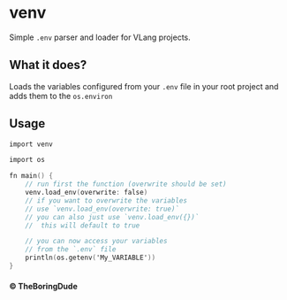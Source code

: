 # venv
Simple `.env` parser and loader for VLang projects.

## What it does?
Loads the variables configured from your `.env` file in your root project and adds them to the `os.environ`

## Usage
```v
import venv

import os

fn main() {
    // run first the function (overwrite should be set)
    venv.load_env(overwrite: false)
    // if you want to overwrite the variables
    // use `venv.load_env(overwrite: true)`
    // you can also just use `venv.load_env({})`
    //  this will default to true

    // you can now access your variables
    // from the `.env` file
    println(os.getenv('My_VARIABLE'))
}
```

#### &copy; TheBoringDude